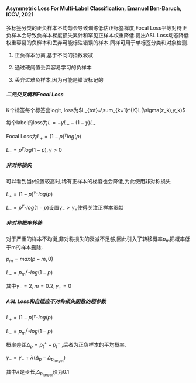 #### Asymmetric Loss For Multi-Label Classification, Emanuel Ben-Baruch, ICCV, 2021

多标签分类的正负样本不均匀会导致训练低估正标签梯度,Focal Loss平等对待正负样本会导致负样本梯度损失累计和罕见正样本权重降低.提出ASL Loss动态降低权重容易的负样本和丢弃可能标注错误的样本,同样可用于单标签分类和对象检测.

1. 正负样本分离,基于不同的指数衰减

2. 通过硬阈值丢弃容易学习的负样本

3. 丢弃过难负样本,因为可能是错误标记的

##### 二元交叉熵和Focal Loss

K个标签每个标签出logit, loss为$L_{tot}=\sum_{k=1}^{K}L(\sigma(z_k),y_k)$​

每个label的loss为$L=-yL_{+}-(1-y)L_{-}$

Focal Loss为$L_{+}=(1-p)^{\gamma}log(p)$

$L_{-}=p^{\gamma}log(1-p),\gamma>0$

##### 非对称损失

可以看到当$\gamma$设置较高时,稀有正样本的梯度也会降低,为此使用非对称损失

$L_{+}=(1-p)^{\gamma_+}log(p)$

$L_{-}=p^{\gamma_-}log(1-p)$设置$\gamma_->\gamma_+$使得关注正样本贡献

##### 非对称概率转移

对于严重的样本不均衡,非对称损失的衰减不足够,因此引入了转移概率$p_m$把概率低于m的样本删除.

$p_m=max(p-m,0)$

$L_{-}=p_m^{\gamma_-}log(1-p)$

其中$\gamma_-=2,m=0.2,\gamma_+=0$

##### ASL Loss和自适应不对称损失函数的超参数

$L_{+}=(1-p)^{\gamma_+}log(p)$​

$L_{-}=p_m^{\gamma_-}log(1-p)$

概率差距$\Delta_p=p^+_t-p^-_t$ ,后者为正负样本的平均概率.

$\gamma_-=\gamma_-+\lambda(\Delta_p-\Delta_{p_{target}})$

其中$\lambda$是步长,$\Delta_{p_{target}}$设为0.1